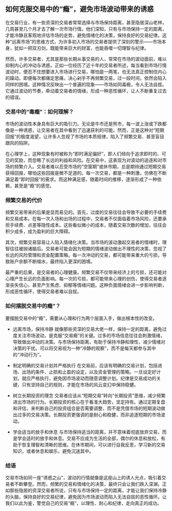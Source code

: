 
## 如何克服交易中的“瘾”，避免市场波动带来的诱惑  
在交易行业，有一些资深的交易者常常选择与市场保持距离，甚至隐居深山老林，几周甚至几个月才去了解一次市场行情。他们深知，只有与市场保持一定的距离，才能冷静且客观地评估市场的走势，避免情绪化的决策，保持良好的交易纪律。这种“远离市场”的思维方式，为许多初入市场的交易者提供了深刻的警示——市场本身，犹如一把双刃剑，既能带来巨大的财富，也能吞噬一切理智与纪律。

然而，许多交易者，尤其是那些长期从事交易的人，常常在市场的波动面前，难以抑制内心的冲动与诱惑。正如一位经历了近十年的交易者所述，每当看到市场行情波动时，便忍不住想要进入市场进行交易，哪怕是一两笔，也无法真正控制住内心的躁动。即便每次都痛定思痛，决心剁手不再频繁交易，过一段时间，依然会陷入同样的困境。这种情况反映出一个普遍的现象——市场如同毒瘾，令人无法自拔。它通过波动的节奏，牵动着交易者的情绪，形成一种恶性循环，让人不断重复过去的错误。

### 交易中的“毒瘾”：如何理解？
市场的波动性本身具有巨大的吸引力。无论是牛市还是熊市，每一波上涨或下跌都像是一种诱惑，让交易者在其中看到了迅速获利的可能。然而，正是这种对“短期回报”的极度渴望，让许多人忽视了市场的本质规律，陷入了频繁交易、甚至盲目跟风的陷阱。

在心理学上，这种现象有时被称为“即时满足偏好”，即人们倾向于追求即时的、可见的奖励，而忽略了长远的利益和风险。在交易中，这表现为对波动的追逐和对市场的频繁介入。交易者难以忍受市场的“空窗期”或休市期，总是期待通过短期交易获得回报，哪怕这些回报是微不足道的。每一次交易，都是一种刺激，仿佛在不断满足着“即时回报”的需求。而这种满足感，随着时间的推移，逐渐形成了一种依赖，甚至是“瘾”的感觉。

### 频繁交易的代价
频繁交易带来的后果是显而易见的。首先，过度的交易往往会导致不必要的手续费和交易成本。在每一次入场和出场的过程中，交易者不仅面临着市场风险，还要承担手续费、点差等隐性成本。这些看似微小的成本，随着交易次数的增加，往往会积少成多，成为盈利的巨大障碍。

其次，频繁交易容易让人陷入情绪化决策。当市场的波动激起交易者的情绪时，理智往往被抛诸脑后。交易者可能会因为短期的情绪波动做出不理性的决策，忽视了长远的风险管理和资金配置策略。每一次冲动的交易，都可能带来重大的亏损，导致账户余额不断缩水，最终陷入更深的困境。

最严重的后果，是交易者的心理健康。频繁交易不仅带来经济上的亏损，还可能对心理产生长远的负面影响。每一次的亏损，都可能带来心理的创伤，使得交易者逐渐丧失信心，甚至产生焦虑、抑郁等情绪问题。这种负面情绪会进一步影响判断，形成恶性循环，使得交易者难以自拔。

### 如何摆脱交易中的瘾”？
要摆脱交易中的“瘾”，需要从心理和行为两个层面入手，做出根本性的改变。

- 远离市场，保持冷静
  就像那些资深的交易大佬一样，保持一定的距离，避免过度关注市场波动，是克服“交易瘾”的关键。过多的市场信息往往会刺激情绪，导致做出冲动的决策。与市场保持距离，有助于保持冷静和理性，减少情绪对决策的干扰。可以将交易视为一种“冷静的观察”，而不是每天都参与其中的“冲动行为”。

- 制定明确的交易计划并严格执行
  在交易前，应该有明确的交易计划，包括进场、出场的条件、止损和止盈的设定，以及资金管理的策略。一旦设定好计划，就应严格执行，避免因市场波动而随意调整计划。纪律是交易成功的关键，只有坚持自己的规则，才能在市场的风云变幻中保持稳健。

- 树立长期投资的理念
  交易者应该从“短期交易”转向“长期投资”思维，减少频繁进出市场的行为。长期投资的核心在于看准大趋势，坚定持有。通过定期复盘和评估，来判断自己的投资组合是否需要调整，而不是凭借市场的短期波动做出过多的交易决策。长期投资更强调的是耐心和稳健，而非追逐短期的市场波动。

- 学会适当的放手和休息
  与市场保持适当的距离，并不意味着彻底放弃交易，而是学会适时的放手和休息。交易不应成为生活的全部，偶尔的休息和放松，有助于恢复理智和清晰的思维。在休市期间，可以进行自我反思，学习新的交易知识，或者休息和娱乐，避免沉迷其中。

### 结语
交易市场如同一座“诱惑之山”，波动的行情就像是这座山上的诱人光点，吸引着交易者不断攀登。然而，频繁的交易和情绪化的决策，最终只会让我们跌入深渊。正如那些隐居的资深交易者所说，只有与市场保持一定的距离，才能让我们保持冷静的头脑，保持良好的交易纪律，避免因为市场波动而陷入无法自拔的恶性循环。让我们以此为鉴，警觉自己的交易“瘾”，以理性、耐心和纪律，走向真正的成功。
